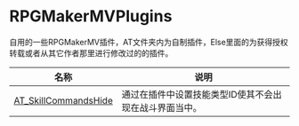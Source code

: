 # RPGMakerMVPlugins
自用的一些RPGMakerMV插件，AT文件夹内为自制插件，Else里面的为获得授权转载或者从其它作者那里进行修改过的的插件。

|名称   |说明   |
| ------------ | ------------ |
|[AT_SkillCommandsHide](AT/AT_SkillCommandsHide.js)   |通过在插件中设置技能类型ID使其不会出现在战斗界面当中。   |